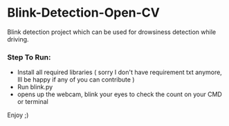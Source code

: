 # Blink-Detection-Open-CV
Blink detection project which can be used for drowsiness detection while driving.

### Step To Run:
- Install all required libraries ( sorry I don't have requirement txt anymore, Ill be happy if any of you can contribute )
- Run blink.py
- opens up the webcam, blink your eyes to check the count on your CMD or terminal

Enjoy ;)

